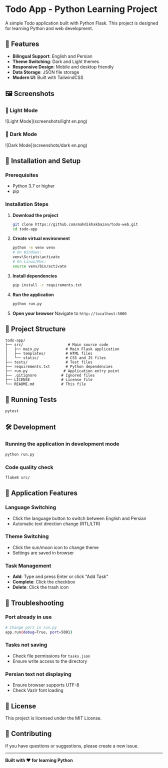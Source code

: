 # Todo App - Python Learning Project

A simple Todo application built with Python Flask. This project is designed for learning Python and web development.

## 🌟 Features

- **Bilingual Support**: English and Persian
- **Theme Switching**: Dark and Light themes
- **Responsive Design**: Mobile and desktop friendly
- **Data Storage**: JSON file storage
- **Modern UI**: Built with TailwindCSS
## 🖼️ Screenshots

### 🔆 Light Mode
![Light Mode](screenshots/light en.png)

### 🌙 Dark Mode
![Dark Mode](screenshots/dark en.png)

## 🚀 Installation and Setup

### Prerequisites
- Python 3.7 or higher
- pip

### Installation Steps

1. **Download the project**
   ```bash
   git clone https://github.com/mahdikhakbazan/todo-web.git
   cd todo-app
   ```

2. **Create virtual environment**
   ```bash
   python -m venv venv
   # On Windows:
   venv\Scripts\activate
   # On Linux/Mac:
   source venv/bin/activate
   ```

3. **Install dependencies**
   ```bash
   pip install -r requirements.txt
   ```

4. **Run the application**
   ```bash
   python run.py
   ```

5. **Open your browser**
   Navigate to `http://localhost:5000`

## 📁 Project Structure

```
todo-app/
├── src/                    # Main source code
│   ├── main.py            # Main Flask application
│   ├── templates/         # HTML files
│   └── static/            # CSS and JS files
├── tests/                 # Test files
├── requirements.txt       # Python dependencies
├── run.py                # Application entry point
├── .gitignore           # Ignored files
├── LICENSE              # License file
└── README.md            # This file
```

## 🧪 Running Tests

```bash
pytest
```

## 🛠️ Development

### Running the application in development mode
```bash
python run.py
```

### Code quality check
```bash
flake8 src/
```

## 🎨 Application Features

### Language Switching
- Click the language button to switch between English and Persian
- Automatic text direction change (RTL/LTR)

### Theme Switching
- Click the sun/moon icon to change theme
- Settings are saved in browser

### Task Management
- **Add**: Type and press Enter or click "Add Task"
- **Complete**: Click the checkbox
- **Delete**: Click the trash icon

## 🐛 Troubleshooting

### Port already in use
```bash
# Change port in run.py
app.run(debug=True, port=5001)
```

### Tasks not saving
- Check file permissions for `tasks.json`
- Ensure write access to the directory

### Persian text not displaying
- Ensure browser supports UTF-8
- Check Vazir font loading

## 📄 License

This project is licensed under the MIT License.

## 🤝 Contributing

If you have questions or suggestions, please create a new issue.

---

**Built with ❤️ for learning Python**

